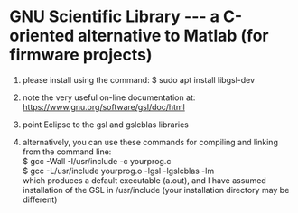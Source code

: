 # GNU Scientific Library --- a C-oriented alternative to Matlab (for firmware projects)

1) please install using the command:
    $ sudo apt install libgsl-dev
    
2) note the very useful on-line documentation at:
    https://www.gnu.org/software/gsl/doc/html
    
3) point Eclipse to the gsl and gslcblas libraries

4) alternatively, you can use these commands for compiling and linking from the command line: <br>
    $ gcc -Wall -I/usr/include -c yourprog.c <br>
    $ gcc -L/usr/include yourprog.o -lgsl -lgslcblas -lm <br>
   which produces a default executable (a.out), and I have assumed installation of the GSL in /usr/include (your installation directory may be different)
   

